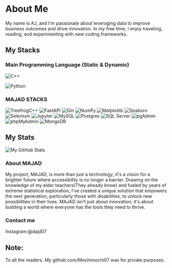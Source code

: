 # About Me

My name is AJ, and I'm passionate about leveraging data to improve business outcomes and drive innovation. In my free time, I enjoy traveling, reading, and experimenting with new coding frameworks.

## My Stacks

### Main Programming Language (Static & Dynamic)
![C++](https://img.shields.io/badge/-C++-00599C?style=flat-square&logo=c%2B%2B&logoColor=white)

![Python](https://img.shields.io/badge/Python-%233776AB?style=flat-square&logo=python&logoColor=white)

### MAJAD STACKS
![TreefrogC++](https://img.shields.io/badge/TreefrogC%2B%2B-%23983F7A?style=flat-square&logo=treefrog&logoColor=white)
![FastAPI](https://img.shields.io/badge/FastAPI-%23007ACC?style=flat-square&logo=fastapi&logoColor=white)
![Gin](https://img.shields.io/badge/Gin-%2300ADD8?style=flat-square&logo=go&logoColor=white)
![NumPy](https://img.shields.io/badge/NumPy-%2329A2E4?style=flat-square&logo=numpy&logoColor=white)
![Matplotlib](https://img.shields.io/badge/Matplotlib-%23D35400?style=flat-square&logo=matplotlib&logoColor=white)
![Seaborn](https://img.shields.io/badge/Seaborn-%234C72B0?style=flat-square&logo=seaborn&logoColor=white)
![Selenium](https://img.shields.io/badge/-Selenium-43B02A?style=flat-square&logo=selenium&logoColor=white)
![Jupyter](https://img.shields.io/badge/-Jupyter-F37726?style=flat-square&logo=jupyter&logoColor=white)
![MySQL](https://img.shields.io/badge/-MySQL-4479A1?style=flat-square&logo=mysql&logoColor=white)
![Postgres](https://img.shields.io/badge/Postgres-%23316192?style=flat-square&logo=postgresql&logoColor=white)
![SQL Server](https://img.shields.io/badge/SQL_Server-%23007ACC?style=flat-square&logo=microsoftsqlserver&logoColor=white)
![pgAdmin](https://img.shields.io/badge/pgAdmin-%23316192?style=flat-square&logo=postgresql&logoColor=white)
![phpMyAdmin](https://img.shields.io/badge/phpMyAdmin-%2386CEEB?style=flat-square&logo=phpmyadmin&logoColor=white)
![MongoDB](https://img.shields.io/badge/MongoDB-%23142039?style=flat-square&logo=mongodb&logoColor=white)
## My Stats

![My GitHub Stats](https://github-readme-stats.vercel.app/api?username=yourusername&show_icons=true&theme=dracula)

### About MAJAD

My project, MAJAD, is more than just a technology; it's a vision for a brighter future where accessibility is no longer a barrier. Drawing on the knowledge of my elder teachers(They already know) and fueled by years of extreme statistical exploration, I've created a unique solution that empowers the next generation, particularly those with disabilities, to unlock new possibilities in their lives. MAJAD isn't just about innovation; it's about building a world where everyone has the tools they need to thrive.

### Contact me 

Instagram:@dajd07

## Note:

To all the readers. My github.com/Mochimochi07 was for private purposes.
